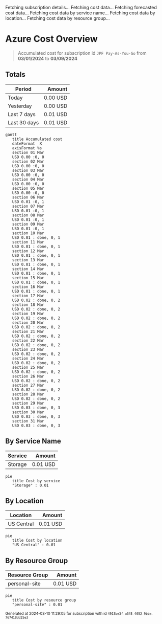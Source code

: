 Fetching subscription details...
Fetching cost data...
Fetching forecasted cost data...
Fetching cost data by service name...
Fetching cost data by location...
Fetching cost data by resource group...
# Azure Cost Overview

> Accumulated cost for subscription id `JPF Pay-As-You-Go` from **03/01/2024** to **03/09/2024**

## Totals

|Period|Amount|
|---|---:|
|Today|0.00 USD|
|Yesterday|0.00 USD|
|Last 7 days|0.01 USD|
|Last 30 days|0.01 USD|

```mermaid
gantt
   title Accumulated cost
   dateFormat  X
   axisFormat %s
   section 01 Mar
   USD 0.00 :0, 0
   section 02 Mar
   USD 0.00 :0, 0
   section 03 Mar
   USD 0.00 :0, 0
   section 04 Mar
   USD 0.00 :0, 0
   section 05 Mar
   USD 0.00 :0, 0
   section 06 Mar
   USD 0.01 :0, 1
   section 07 Mar
   USD 0.01 :0, 1
   section 08 Mar
   USD 0.01 :0, 1
   section 09 Mar
   USD 0.01 :0, 1
   section 10 Mar
   USD 0.01 : done, 0, 1
   section 11 Mar
   USD 0.01 : done, 0, 1
   section 12 Mar
   USD 0.01 : done, 0, 1
   section 13 Mar
   USD 0.01 : done, 0, 1
   section 14 Mar
   USD 0.01 : done, 0, 1
   section 15 Mar
   USD 0.01 : done, 0, 1
   section 16 Mar
   USD 0.01 : done, 0, 1
   section 17 Mar
   USD 0.02 : done, 0, 2
   section 18 Mar
   USD 0.02 : done, 0, 2
   section 19 Mar
   USD 0.02 : done, 0, 2
   section 20 Mar
   USD 0.02 : done, 0, 2
   section 21 Mar
   USD 0.02 : done, 0, 2
   section 22 Mar
   USD 0.02 : done, 0, 2
   section 23 Mar
   USD 0.02 : done, 0, 2
   section 24 Mar
   USD 0.02 : done, 0, 2
   section 25 Mar
   USD 0.02 : done, 0, 2
   section 26 Mar
   USD 0.02 : done, 0, 2
   section 27 Mar
   USD 0.02 : done, 0, 2
   section 28 Mar
   USD 0.02 : done, 0, 2
   section 29 Mar
   USD 0.03 : done, 0, 3
   section 30 Mar
   USD 0.03 : done, 0, 3
   section 31 Mar
   USD 0.03 : done, 0, 3
```

## By Service Name

|Service|Amount|
|---|---:|
|Storage|0.01 USD|

```mermaid
pie
   title Cost by service
   "Storage" : 0.01
```

## By Location

|Location|Amount|
|---|---:|
|US Central|0.01 USD|

```mermaid
pie
   title Cost by location
   "US Central" : 0.01
```

## By Resource Group

|Resource Group|Amount|
|---|---:|
|personal-site|0.01 USD|

```mermaid
pie
   title Cost by resource group
   "personal-site" : 0.01
```

<sup>Generated at 2024-03-10 11:29:05 for subscription with id `4913be3f-a345-4652-9bba-767418dd25e3`</sup>
